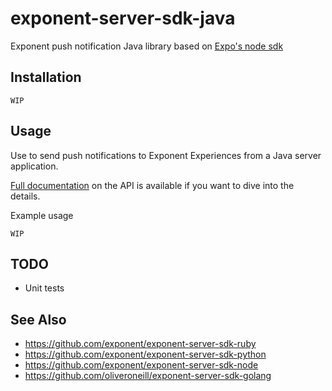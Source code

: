 # exponent-server-sdk-java
Exponent push notification Java library based on [Expo's node sdk](https://github.com/expo/expo-server-sdk-node)

## Installation

```
WIP
```

## Usage

Use to send push notifications to Exponent Experiences from a Java server application.

[Full documentation](https://docs.expo.io/versions/latest/guides/push-notifications.html#http2-api) on the API is available if you want to dive into the details.

Example usage
```
WIP
```

## TODO

  * Unit tests

## See Also

  * https://github.com/exponent/exponent-server-sdk-ruby
  * https://github.com/exponent/exponent-server-sdk-python
  * https://github.com/exponent/exponent-server-sdk-node
  * https://github.com/oliveroneill/exponent-server-sdk-golang
